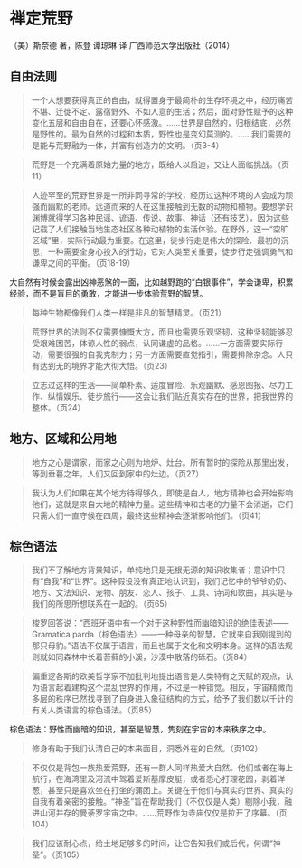 # 禅定荒野

（美）斯奈德 著，陈登 谭琼琳 译
广西师范大学出版社（2014）

## 自由法则

> 一个人想要获得真正的自由，就得置身于最简朴的生存环境之中，经历痛苦不堪、迁徙不定、露宿野外、不如人意的生活；然后，面对野性赋予的这种变化五层和自由自在，还要心怀感激。……世界是自然的，归根结底，必然是野性的。最为自然的过程和本质，野性也是变幻莫测的。……我们需要的是能与荒野融为一体，并富有创造力的文明。（页3-4）

>荒野是一个充满着原始力量的地方，既给人以启迪，又让人面临挑战。（页11）

>人迹罕至的荒野世界是一所非同寻常的学校，经历过这种环境的人会成为顽强而幽默的老师。远道而来的人在这里接触到无数的动物和植物。要想学识渊博就得学习各种民谣、谚语、传说、故事、神话（还有技艺），因为这些记载了人们接触当地生态社区各种动植物的生活体验。在野外，这一“空旷区域”里，实际行动最为重要。在这里，徒步行走是伟大的探险、最初的沉思，一种需要全身心投入的行动，它对人类至关重要，徒步行走强调勇气和谦卑之间的平衡。（页18-19）

大自然有时候会露出凶神恶煞的一面，比如越野跑的“白银事件”，学会谦卑，积累经验，而不是盲目的勇敢，才能进一步体验荒野的智慧。

> 每种生物都像我们人类一样是非凡的智慧精灵。（页21）

> 荒野世界的法则不仅需要慷慨大方，而且也需要乐观坚韧，这种坚韧能够忍受艰难困苦，体谅人性的弱点，认同谦虚的品格。……一方面需要实际行动，需要很强的自我克制力；另一方面需要直觉指引，需要排除杂念。人只有达到无的境界才能大彻大悟。（页23）

> 立志过这样的生活——简单朴素、适度冒险、乐观幽默、感恩图报、尽力工作、纵情娱乐、徒步旅行——这会让我们贴近真实存在的世界，把我世界的整体。（页24）

## 地方、区域和公用地

> 地方之心是谓家，而家之心则为地炉、灶台。所有暂时的探险从那里出发，等到垂暮之年，人们又回到家中的灶边。（页27）

> 我认为人们如果在某个地方待得够久，即使是白人，地方精神也会开始影响他们，这就是来自大地的精神力量。这些精神和古老的力量不会消逝，它们只需人们一直守候在四周，最终这些精神会逐渐影响他们。（页41）

## 棕色语法

>我们不了解地方背景知识，单纯地只是无根无源的知识收集者；意识中只有“自我”和“世界”。这种假设没有真正地认识到，我们记忆中的爷爷奶奶、地方、文法知识、宠物、朋友、恋人、孩子、工具、诗词和歌曲，其实是与我们的所思所想联系在一起的。（页65）

>梭罗回答说：“西班牙语中有一个对于这种野性而幽暗知识的绝佳表述——Gramatica parda（棕色语法）——一种母亲的智慧，它就来自我刚提到的那只母豹。”语法不仅属于语言，而且也属于文化和文明本身。这样的语法规则就如同森林中长着苔藓的小溪，沙漠中散落的砾石。（页84）

>偏重逻各斯的欧美哲学家不加批判地提出语言是人类特有之天赋的观点，认为语言起着建构这个混乱世界的作用，不过是一种错觉。相反，宇宙精微而多层的秩序已然找寻到了自身进入象征结构的方式，给予了我们数以千计的有关人类语言的棕色语法。（页85）

棕色语法：野性而幽暗的知识，甚至是智慧，隽刻在宇宙的本来秩序之中。

>修身有助于我们认清自己的本来面目，洞悉外在的自然。（页102）

>不仅仅是背包一族热爱荒野，还有一群人同样热爱大自然。他们或者在海上航行，在海湾里及河流中驾着爱斯基摩皮艇，或者悉心打理花园，剥着洋葱，甚至只是喜欢坐在打坐的蒲团上。关键在于他们与真实的世界、真实的自我有着亲密的接触。“神圣”旨在帮助我们（不仅仅是人类）剔除小我，融进山河并存的曼荼罗宇宙之中。……荒野作为寺庙仅仅是拉开了序幕。（页104）

>我们应该耐心点，给土地足够多的时间，让它告知我们或后代，何谓“神圣”。（页105）